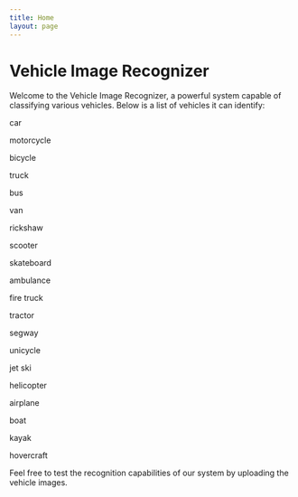 ```yaml
---
title: Home
layout: page 
---
```


# Vehicle Image Recognizer

Welcome to the Vehicle Image Recognizer, a powerful system capable of classifying various vehicles. Below is a list of vehicles it can identify:

<div class="vehicle-names">
  <p class="vehicle-name" data-name="car">car</p>
  <p class="vehicle-name" data-name="motorcycle">motorcycle</p>
  <p class="vehicle-name" data-name="bicycle">bicycle</p>
  <p class="vehicle-name" data-name="truck">truck</p>
  <p class="vehicle-name" data-name="bus">bus</p>
  <p class="vehicle-name" data-name="van">van</p>
  <p class="vehicle-name" data-name="rickshaw">rickshaw</p>
  <p class="vehicle-name" data-name="scooter">scooter</p>
  <p class="vehicle-name" data-name="skateboard">skateboard</p>
  <p class="vehicle-name" data-name="ambulance">ambulance</p>
  <p class="vehicle-name" data-name="fire truck">fire truck</p>
  <p class="vehicle-name" data-name="tractor">tractor</p>
  <p class="vehicle-name" data-name="segway">segway</p>
  <p class="vehicle-name" data-name="unicycle">unicycle</p>
  <p class="vehicle-name" data-name="jet ski">jet ski</p>
  <p class="vehicle-name" data-name="helicopter">helicopter</p>
  <p class="vehicle-name" data-name="airplane">airplane</p>
  <p class="vehicle-name" data-name="boat">boat</p>
  <p class="vehicle-name" data-name="kayak">kayak</p>
  <p class="vehicle-name" data-name="hovercraft">hovercraft</p>
</div>

Feel free to test the recognition capabilities of our system by uploading the vehicle images.

